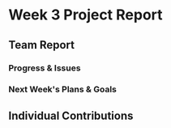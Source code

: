 # Week 3 Project Report
## Team Report
### Progress & Issues

### Next Week's Plans & Goals

## Individual Contributions
